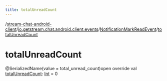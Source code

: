 ```yaml
---
title: totalUnreadCount
---
```

/[stream-chat-android-client](../../index.md)/[io.getstream.chat.android.client.events](../index.md)/[NotificationMarkReadEvent](index.md)/[totalUnreadCount](totalUnreadCount.md)  
  
  
  
# totalUnreadCount  
@SerializedName(value = total_unread_count)open override val [totalUnreadCount](totalUnreadCount.md): [Int](https://kotlinlang.org/api/latest/jvm/stdlib/kotlin/-int/index.html) = 0
